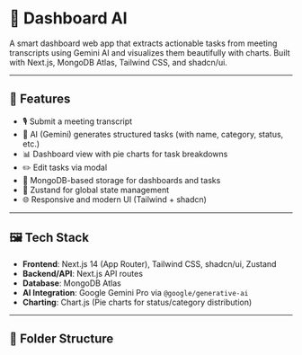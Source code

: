 # 🧠 Dashboard AI

A smart dashboard web app that extracts actionable tasks from meeting transcripts using Gemini AI and visualizes them beautifully with charts. Built with Next.js, MongoDB Atlas, Tailwind CSS, and shadcn/ui.

---

## 🚀 Features

- 🎙️ Submit a meeting transcript
- 🤖 AI (Gemini) generates structured tasks (with name, category, status, etc.)
- 📊 Dashboard view with pie charts for task breakdowns
- ✏️ Edit tasks via modal
- 📂 MongoDB-based storage for dashboards and tasks
- 🧠 Zustand for global state management
- 🌐 Responsive and modern UI (Tailwind + shadcn)

---

## 🖼️ Tech Stack

- **Frontend**: Next.js 14 (App Router), Tailwind CSS, shadcn/ui, Zustand
- **Backend/API**: Next.js API routes
- **Database**: MongoDB Atlas
- **AI Integration**: Google Gemini Pro via `@google/generative-ai`
- **Charting**: Chart.js (Pie charts for status/category distribution)

---

## 📁 Folder Structure

